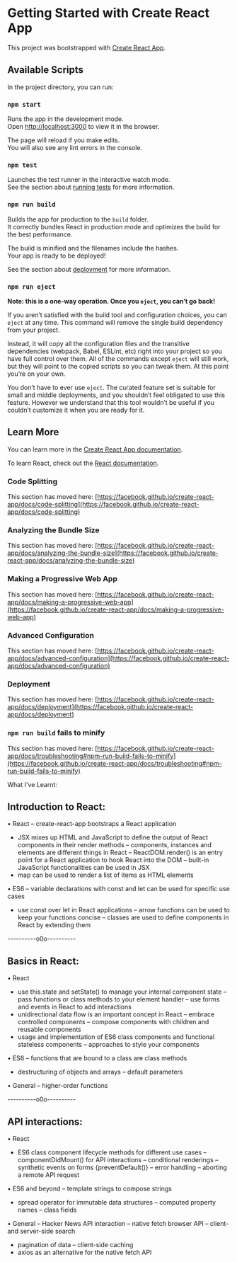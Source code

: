 # Getting Started with Create React App

This project was bootstrapped with [Create React App](https://github.com/facebook/create-react-app).

## Available Scripts

In the project directory, you can run:

### `npm start`

Runs the app in the development mode.\
Open [http://localhost:3000](http://localhost:3000) to view it in the browser.

The page will reload if you make edits.\
You will also see any lint errors in the console.

### `npm test`

Launches the test runner in the interactive watch mode.\
See the section about [running tests](https://facebook.github.io/create-react-app/docs/running-tests) for more information.

### `npm run build`

Builds the app for production to the `build` folder.\
It correctly bundles React in production mode and optimizes the build for the best performance.

The build is minified and the filenames include the hashes.\
Your app is ready to be deployed!

See the section about [deployment](https://facebook.github.io/create-react-app/docs/deployment) for more information.

### `npm run eject`

**Note: this is a one-way operation. Once you `eject`, you can’t go back!**

If you aren’t satisfied with the build tool and configuration choices, you can `eject` at any time. This command will remove the single build dependency from your project.

Instead, it will copy all the configuration files and the transitive dependencies (webpack, Babel, ESLint, etc) right into your project so you have full control over them. All of the commands except `eject` will still work, but they will point to the copied scripts so you can tweak them. At this point you’re on your own.

You don’t have to ever use `eject`. The curated feature set is suitable for small and middle deployments, and you shouldn’t feel obligated to use this feature. However we understand that this tool wouldn’t be useful if you couldn’t customize it when you are ready for it.

## Learn More

You can learn more in the [Create React App documentation](https://facebook.github.io/create-react-app/docs/getting-started).

To learn React, check out the [React documentation](https://reactjs.org/).

### Code Splitting

This section has moved here: [https://facebook.github.io/create-react-app/docs/code-splitting](https://facebook.github.io/create-react-app/docs/code-splitting)

### Analyzing the Bundle Size

This section has moved here: [https://facebook.github.io/create-react-app/docs/analyzing-the-bundle-size](https://facebook.github.io/create-react-app/docs/analyzing-the-bundle-size)

### Making a Progressive Web App

This section has moved here: [https://facebook.github.io/create-react-app/docs/making-a-progressive-web-app](https://facebook.github.io/create-react-app/docs/making-a-progressive-web-app)

### Advanced Configuration

This section has moved here: [https://facebook.github.io/create-react-app/docs/advanced-configuration](https://facebook.github.io/create-react-app/docs/advanced-configuration)

### Deployment

This section has moved here: [https://facebook.github.io/create-react-app/docs/deployment](https://facebook.github.io/create-react-app/docs/deployment)

### `npm run build` fails to minify

This section has moved here: [https://facebook.github.io/create-react-app/docs/troubleshooting#npm-run-build-fails-to-minify](https://facebook.github.io/create-react-app/docs/troubleshooting#npm-run-build-fails-to-minify)


What I've Learnt:
## Introduction to React:
• React
– create-react-app bootstraps a React application
* JSX mixes up HTML and JavaScript to define the output of React components in their render methods
– components, instances and elements are different things in React
– ReactDOM.render() is an entry point for a React application to hook React into the DOM
– built-in JavaScript functionalities can be used in JSX
* map can be used to render a list of items as HTML elements

• ES6
– variable declarations with const and let can be used for specific use cases
* use const over let in React applications
– arrow functions can be used to keep your functions concise
– classes are used to define components in React by extending them

----------o0o----------

## Basics in React:
• React
* use this.state and setState() to manage your internal component state
– pass functions or class methods to your element handler
– use forms and events in React to add interactions
* unidirectional data flow is an important concept in React
– embrace controlled components
– compose components with children and reusable components
* usage and implementation of ES6 class components and functional stateless components
– approaches to style your components

• ES6
– functions that are bound to a class are class methods
* destructuring of objects and arrays
– default parameters

• General
– higher-order functions

----------o0o----------

## API interactions:
• React
* ES6 class component lifecycle methods for different use cases
– componentDidMount() for API interactions
– conditional renderings
– synthetic events on forms {preventDefault()}
– error handling
– aborting a remote API request

• ES6 and beyond
– template strings to compose strings
* spread operator for immutable data structures
– computed property names
– class fields

• General
– Hacker News API interaction
– native fetch browser API
– client- and server-side search
* pagination of data
– client-side caching
* axios as an alternative for the native fetch API


